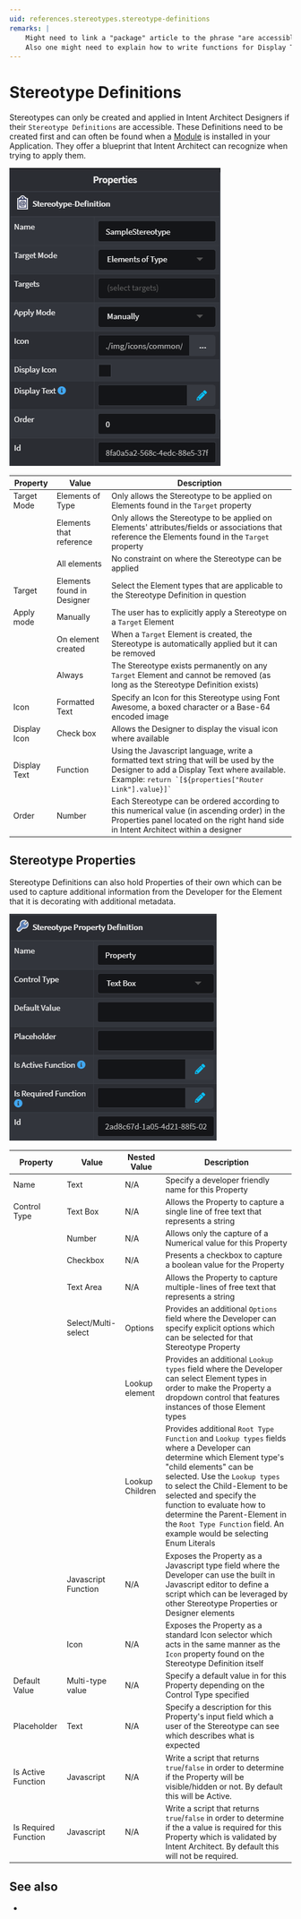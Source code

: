 ```yaml
---
uid: references.stereotypes.stereotype-definitions
remarks: |
    Might need to link a "package" article to the phrase "are accessible" to explain how to reference packages with stereotypes.
    Also one might need to explain how to write functions for Display Text fields.
---
```

# Stereotype Definitions

Stereotypes can only be created and applied in Intent Architect Designers if their `Stereotype Definitions` are accessible. These Definitions need to be created first and can often be found when a [Module](xref:references.modules) is installed in your Application. They offer a blueprint that Intent Architect can recognize when trying to apply them.

![How the base properties of Stereotype Definitions look like](images/stereotype-definition-base-properties.png)

|Property|Value|Description|
|--|--|--|
|Target Mode|Elements of Type|Only allows the Stereotype to be applied on Elements found in the `Target` property|
| |Elements that reference|Only allows the Stereotype to be applied on Elements' attributes/fields or associations that reference the Elements found in the `Target` property|
| |All elements|No constraint on where the Stereotype can be applied|
|Target|Elements found in Designer|Select the Element types that are applicable to the Stereotype Definition in question|
|Apply mode|Manually|The user has to explicitly apply a Stereotype on a `Target` Element|
| |On element created|When a `Target` Element is created, the Stereotype is automatically applied but it can be removed|
| |Always|The Stereotype exists permanently on any `Target` Element and cannot be removed (as long as the Stereotype Definition exists)|
|Icon|Formatted Text|Specify an Icon for this Stereotype using Font Awesome, a boxed character or a Base-64 encoded image|
|Display Icon|Check box|Allows the Designer to display the visual icon where available|
|Display Text|Function|Using the Javascript language, write a formatted text string that will be used by the Designer to add a Display Text where available. Example: `` return `[${properties["Router Link"].value}]` ``|
|Order|Number|Each Stereotype can be ordered according to this numerical value (in ascending order) in the Properties panel located on the right hand side in Intent Architect within a designer|

## Stereotype Properties

Stereotype Definitions can also hold Properties of their own which can be used to capture additional information from the Developer for the Element that it is decorating with additional metadata.

![How the properties of Stereotype Definition Properties look like](images/stereotype-definition-property-properties.png)

|Property|Value|Nested Value|Description|
|--|--|--|--|
|Name|Text|N/A|Specify a developer friendly name for this Property|
|Control Type|Text Box|N/A|Allows the Property to capture a single line of free text that represents a string|
| |Number|N/A|Allows only the capture of a Numerical value for this Property|
| |Checkbox|N/A|Presents a checkbox to capture a boolean value for the Property|
| |Text Area|N/A|Allows the Property to capture multiple-lines of free text that represents a string|
| |Select/Multi-select|Options|Provides an additional `Options` field where the Developer can specify explicit options which can be selected for that Stereotype Property|
| | |Lookup element|Provides an additional `Lookup types` field where the Developer can select Element types in order to make the Property a dropdown control that features instances of those Element types|
| | |Lookup Children|Provides additional `Root Type Function` and `Lookup types` fields where a Developer can determine which Element type's "child elements" can be selected. Use the `Lookup types` to select the Child-Element to be selected and specify the function to evaluate how to determine the Parent-Element in the `Root Type Function` field. An example would be selecting Enum Literals|
| |Javascript Function|N/A|Exposes the Property as a Javascript type field where the Developer can use the built in Javascript editor to define a script which can be leveraged by other Stereotype Properties or Designer elements|
| |Icon|N/A|Exposes the Property as a standard Icon selector which acts in the same manner as the `Icon` property found on the Stereotype Definition itself|
|Default Value|Multi-type value|N/A|Specify a default value in for this Property depending on the Control Type specified|
|Placeholder|Text|N/A|Specify a description for this Property's input field which a user of the Stereotype can see which describes what is expected|
|Is Active Function|Javascript|N/A|Write a script that returns `true`/`false` in order to determine if the Property will be visible/hidden or not. By default this will be Active.|
|Is Required Function|Javascript|N/A|Write a script that returns `true`/`false` in order to determine if the a value is required for this Property which is validated by Intent Architect. By default this will not be required.|

## See also

* [](xref:how-to-guides.use-stereotypes)